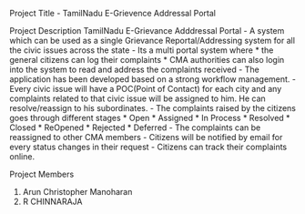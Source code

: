 Project Title - TamilNadu E-Grievence Addressal Portal

Project Description
	TamilNadu E-Grievance Adddressal Portal 
	- A system which can be used as a single Grievance Reportal/Addressing system for all the civic issues across the state
	- Its a multi portal system where 
		* the general citizens can log their complaints 
		* CMA authorities can also login into the system to read and address the complaints received
	- The application has been developed based on a strong workflow management.
	- Every civic issue will have a POC(Point of Contact) for each city and any complaints related to that civic issue will be assigned 				to him. He can resolve/reassign to his subordinates.
	- The complaints raised by the citizens goes through different stages
		* Open
		* Assigned
		* In Process
		* Resolved
		* Closed
		* ReOpened
		* Rejected
		* Deferred
	- The complaints can be reassigned to other CMA members 
	- Citizens will be notified by email for every status changes in their request
	- Citizens can track their complaints online.
	

Project Members
1. Arun Christopher Manoharan
2. R CHINNARAJA